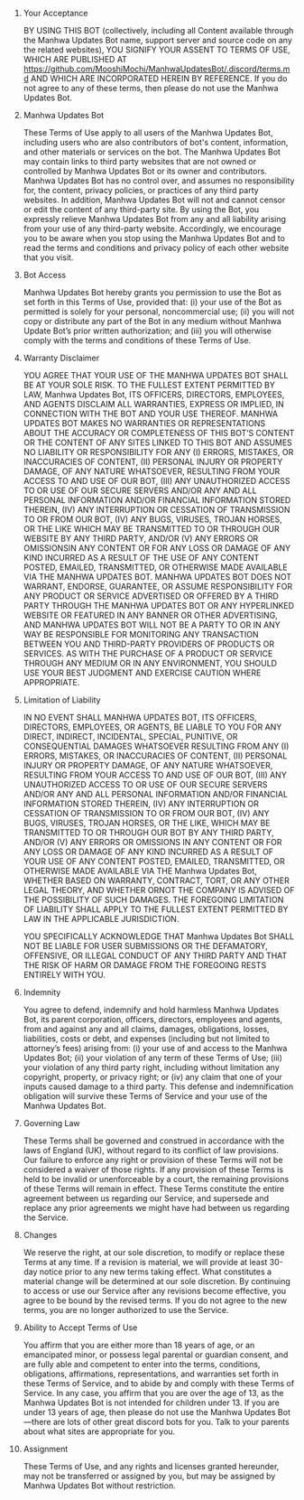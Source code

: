 1. Your Acceptance

   BY USING THIS BOT (collectively, including all Content available through the Manhwa Updates Bot name, support server
   and source code on any the related websites), YOU SIGNIFY YOUR ASSENT TO TERMS OF USE, WHICH ARE PUBLISHED
   AT https://github.com/MooshiMochi/ManhwaUpdatesBot/.discord/terms.md AND WHICH ARE INCORPORATED HEREIN BY REFERENCE.
   If you do not agree to any of these terms, then please do not use the Manhwa Updates Bot.

2. Manhwa Updates Bot

   These Terms of Use apply to all users of the Manhwa Updates Bot, including users who are also contributors of bot's
   content, information, and other materials or services on the bot. The Manhwa Updates Bot may contain links to third
   party websites that are not owned or controlled by Manhwa Updates Bot or its owner and contributors. Manhwa Updates
   Bot has no control over, and assumes no responsibility for, the content, privacy policies, or practices of any third
   party websites. In addition, Manhwa Updates Bot will not and cannot censor or edit the content of any third-party
   site. By using the Bot, you expressly relieve Manhwa Updates Bot from any and all liability arising from your use of
   any third-party website. Accordingly, we encourage you to be aware when you stop using the Manhwa Updates Bot and to
   read the terms and conditions and privacy policy of each other website that you visit.

3. Bot Access

   Manhwa Updates Bot hereby grants you permission to use the Bot as set forth in this Terms of Use, provided that: (i)
   your use of the Bot as permitted is solely for your personal, noncommercial use; (ii) you will not copy or distribute
   any part of the Bot in any medium without Manhwa Update Bot’s prior written authorization; and (iii) you will
   otherwise comply with the terms and conditions of these Terms of Use.

4. Warranty Disclaimer

   YOU AGREE THAT YOUR USE OF THE MANHWA UPDATES BOT SHALL BE AT YOUR SOLE RISK. TO THE FULLEST EXTENT PERMITTED BY LAW,
   Manhwa Updates Bot, ITS OFFICERS, DIRECTORS, EMPLOYEES, AND AGENTS DISCLAIM ALL WARRANTIES, EXPRESS OR IMPLIED, IN
   CONNECTION WITH THE BOT AND YOUR USE THEREOF. MANHWA UPDATES BOT MAKES NO WARRANTIES OR REPRESENTATIONS ABOUT THE
   ACCURACY OR COMPLETENESS OF THIS BOT’S CONTENT OR THE CONTENT OF ANY SITES LINKED TO THIS BOT AND ASSUMES NO
   LIABILITY OR RESPONSIBILITY FOR ANY (I) ERRORS, MISTAKES, OR INACCURACIES OF CONTENT, (II) PERSONAL INJURY OR
   PROPERTY DAMAGE, OF ANY NATURE WHATSOEVER, RESULTING FROM YOUR ACCESS TO AND USE OF OUR BOT, (III) ANY UNAUTHORIZED
   ACCESS TO OR USE OF OUR SECURE SERVERS AND/OR ANY AND ALL PERSONAL INFORMATION AND/OR FINANCIAL INFORMATION STORED
   THEREIN, (IV) ANY INTERRUPTION OR CESSATION OF TRANSMISSION TO OR FROM OUR BOT, (IV) ANY BUGS, VIRUSES, TROJAN
   HORSES, OR THE LIKE WHICH MAY BE TRANSMITTED TO OR THROUGH OUR WEBSITE BY ANY THIRD PARTY, AND/OR (V) ANY ERRORS OR
   OMISSIONSIN ANY CONTENT OR FOR ANY LOSS OR DAMAGE OF ANY KIND INCURRED AS A RESULT OF THE USE OF ANY CONTENT POSTED,
   EMAILED, TRANSMITTED, OR OTHERWISE MADE AVAILABLE VIA THE MANHWA UPDATES BOT. MANHWA UPDATES BOT DOES NOT WARRANT,
   ENDORSE, GUARANTEE, OR ASSUME RESPONSIBILITY FOR ANY PRODUCT OR SERVICE ADVERTISED OR OFFERED BY A THIRD PARTY
   THROUGH THE MANHWA UPDATES BOT OR ANY HYPERLINKED WEBSITE OR FEATURED IN ANY BANNER OR OTHER ADVERTISING, AND MANHWA
   UPDATES BOT WILL NOT BE A PARTY TO OR IN ANY WAY BE RESPONSIBLE FOR MONITORING ANY TRANSACTION BETWEEN YOU AND
   THIRD-PARTY PROVIDERS OF PRODUCTS OR SERVICES. AS WITH THE PURCHASE OF A PRODUCT OR SERVICE THROUGH ANY MEDIUM OR IN
   ANY ENVIRONMENT, YOU SHOULD USE YOUR BEST JUDGMENT AND EXERCISE CAUTION WHERE APPROPRIATE.

5. Limitation of Liability

   IN NO EVENT SHALL MANHWA UPDATES BOT, ITS OFFICERS, DIRECTORS, EMPLOYEES, OR AGENTS, BE LIABLE TO YOU FOR ANY DIRECT,
   INDIRECT, INCIDENTAL, SPECIAL, PUNITIVE, OR CONSEQUENTIAL DAMAGES WHATSOEVER RESULTING FROM ANY (I) ERRORS, MISTAKES,
   OR INACCURACIES OF CONTENT, (II) PERSONAL INJURY OR PROPERTY DAMAGE, OF ANY NATURE WHATSOEVER, RESULTING FROM YOUR
   ACCESS TO AND USE OF OUR BOT, (III) ANY UNAUTHORIZED ACCESS TO OR USE OF OUR SECURE SERVERS AND/OR ANY AND ALL
   PERSONAL INFORMATION AND/OR FINANCIAL INFORMATION STORED THEREIN, (IV) ANY INTERRUPTION OR CESSATION OF TRANSMISSION
   TO OR FROM OUR BOT, (IV) ANY BUGS, VIRUSES, TROJAN HORSES, OR THE LIKE, WHICH MAY BE TRANSMITTED TO OR THROUGH OUR
   BOT BY ANY THIRD PARTY, AND/OR (V) ANY ERRORS OR OMISSIONS IN ANY CONTENT OR FOR ANY LOSS OR DAMAGE OF ANY KIND
   INCURRED AS A RESULT OF YOUR USE OF ANY CONTENT POSTED, EMAILED, TRANSMITTED, OR OTHERWISE MADE AVAILABLE VIA THE
   Manhwa Updates Bot, WHETHER BASED ON WARRANTY, CONTRACT, TORT, OR ANY OTHER LEGAL THEORY, AND WHETHER ORNOT THE
   COMPANY IS ADVISED OF THE POSSIBILITY OF SUCH DAMAGES. THE FOREGOING LIMITATION OF LIABILITY SHALL APPLY TO THE
   FULLEST EXTENT PERMITTED BY LAW IN THE APPLICABLE JURISDICTION.

   YOU SPECIFICALLY ACKNOWLEDGE THAT Manhwa Updates Bot SHALL NOT BE LIABLE FOR USER SUBMISSIONS OR THE DEFAMATORY,
   OFFENSIVE, OR ILLEGAL CONDUCT OF ANY THIRD PARTY AND THAT THE RISK OF HARM OR DAMAGE FROM THE FOREGOING RESTS
   ENTIRELY WITH YOU.

6. Indemnity

   You agree to defend, indemnify and hold harmless Manhwa Updates Bot, its parent corporation, officers, directors,
   employees and agents, from and against any and all claims, damages, obligations, losses, liabilities, costs or debt,
   and expenses (including but not limited to attorney’s fees) arising from: (i) your use of and access to the Manhwa
   Updates Bot; (ii) your violation of any term of these Terms of Use; (iii) your violation of any third party right,
   including without limitation any copyright, property, or privacy right; or (iv) any claim that one of your inputs
   caused damage to a third party. This defense and indemnification obligation will survive these Terms of Service and
   your use of the Manhwa Updates Bot.

7. Governing Law

   These Terms shall be governed and construed in accordance with the laws of England (UK), without
   regard to its conflict of law provisions.
   Our failure to enforce any right or provision of these Terms will not be considered a waiver of those rights. If any
   provision of these Terms is held to be invalid or unenforceable by a court, the remaining provisions of these Terms
   will remain in effect. These Terms constitute the entire agreement between us regarding our Service, and supersede
   and replace any prior agreements we might have had between us regarding the Service.

8. Changes

   We reserve the right, at our sole discretion, to modify or replace these Terms at any time. If a revision is
   material,
   we will provide at least 30-day notice prior to any new terms taking effect. What constitutes a material change will
   be determined at our sole discretion.
   By continuing to access or use our Service after any revisions become effective, you agree to be bound by the revised
   terms. If you do not agree to the new terms, you are no longer authorized to use the Service.

9. Ability to Accept Terms of Use

   You affirm that you are either more than 18 years of age, or an emancipated minor, or possess legal parental or
   guardian consent, and are fully able and competent to enter into the terms, conditions, obligations, affirmations,
   representations, and warranties set forth in these Terms of Service, and to abide by and comply with these Terms of
   Service. In any case, you affirm that you are over the age of 13, as the Manhwa Updates Bot is not intended for
   children under 13. If you are under 13 years of age, then please do not use the Manhwa Updates Bot—there are lots
   of other great discord bots for you. Talk to your parents about what sites are appropriate for you.

10. Assignment

    These Terms of Use, and any rights and licenses granted hereunder, may not be transferred or assigned by you, but
    may be assigned by Manhwa Updates Bot without restriction.